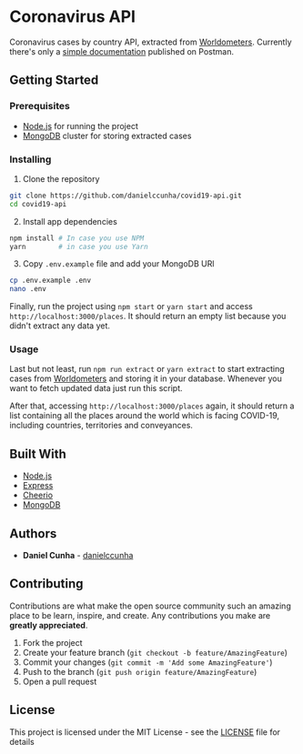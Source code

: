 # Coronavirus API

Coronavirus cases by country API, extracted from [Worldometers](https://www.worldometers.info/coronavirus/). Currently there's only a [simple documentation](https://documenter.getpostman.com/view/3882585/SzYewbGg?version=latest) published on Postman.

## Getting Started

### Prerequisites

- [Node.js](https://nodejs.org/) for running the project
- [MongoDB](https://www.mongodb.com/download-center) cluster for storing extracted cases

### Installing

1. Clone the repository

```sh
git clone https://github.com/danielccunha/covid19-api.git
cd covid19-api
```

2. Install app dependencies

```sh
npm install # In case you use NPM
yarn        # in case you use Yarn
```

3. Copy `.env.example` file and add your MongoDB URl

```sh
cp .env.example .env
nano .env
```

Finally, run the project using `npm start` or `yarn start` and access `http://localhost:3000/places`. It should return an empty list because you didn't extract any data yet.

### Usage

Last but not least, run `npm run extract` or `yarn extract` to start extracting cases from [Worldometers](https://www.worldometers.info/coronavirus/) and storing it in your database. Whenever you want to fetch updated data just run this script.

After that, accessing `http://localhost:3000/places` again, it should return a list containing all the places around the world which is facing COVID-19, including countries, territories and conveyances.

## Built With

- [Node.js](https://nodejs.org/)
- [Express](http://expressjs.com/)
- [Cheerio](https://cheerio.js.org/)
- [MongoDB](https://www.mongodb.com/)

## Authors

- **Daniel Cunha** - [danielccunha](https://github.com/danielccunha)

## Contributing

Contributions are what make the open source community such an amazing place to be learn, inspire, and create. Any contributions you make are **greatly appreciated**.

1. Fork the project
2. Create your feature branch (`git checkout -b feature/AmazingFeature`)
3. Commit your changes (`git commit -m 'Add some AmazingFeature'`)
4. Push to the branch (`git push origin feature/AmazingFeature`)
5. Open a pull request

## License

This project is licensed under the MIT License - see the [LICENSE](LICENSE) file for details
